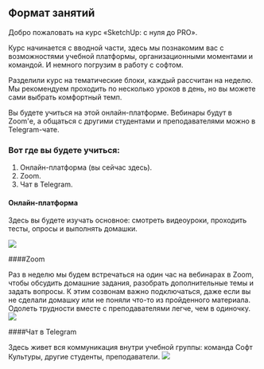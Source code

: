 ## Формат занятий

Добро пожаловать на курс «SketchUp: с нуля до PRO».

Курс начинается с вводной части, здесь мы познакомим вас с возможностями учебной платформы, организационными моментами и командой. И немного погрузим в работу с софтом.

Разделили курс на тематические блоки, каждый рассчитан на неделю. Мы рекомендуем проходить по несколько уроков в день, но вы можете сами выбрать комфортный темп.

Вы будете учиться на этой онлайн-платформе. Вебинары будут в Zoom'е, а общаться с другими студентами и преподавателями можно в Telegram-чате.

### Вот где вы будете учиться:

1. Онлайн-платформа (вы сейчас здесь).
2. Zoom.
3. Чат в Telegram.


#### Онлайн-платформа
Здесь вы будете изучать основное: смотреть видеоуроки, проходить тесты, опросы и выполнять домашки. 

![](/img/trial-lessons/online-platform.gif)

####Zoom

Раз в неделю мы будем встречаться на один час на вебинарах в Zoom, чтобы обсудить домашние задания, разобрать дополнительные темы и задать вопросы. К этим созвонам важно подключаться, даже если вы не сделали домашку или не поняли что-то из пройденного материала. Одолеть трудности вместе с преподавателями легче, чем в одиночку. 
![](/img/trial-lessons/SC-trial%20lessons.png)

####Чат в Telegram

Здесь живет вся коммуникация внутри учебной группы: команда Софт Культуры, другие студенты, преподаватели. 
![](/img/trial-lessons/SC-trial%20lessons2.png)